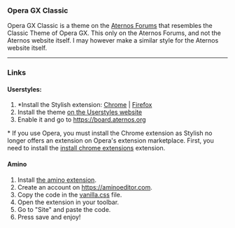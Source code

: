 ### Opera GX Classic
Opera GX Classic is a theme on the [Aternos Forums](https://board.aternos.org/) that resembles the Classic Theme of Opera GX.
This only on the Aternos Forums, and not the Aternos website itself. I may however make a similar style for the Aternos website itself.

----
### Links

#### Userstyles: 
1. \*Install the Stylish extension: [Chrome](https://chrome.google.com/webstore/detail/stylish-custom-themes-for/fjnbnpbmkenffdnngjfgmeleoegfcffe) | [Firefox](https://addons.mozilla.org/en-US/firefox/addon/stylish/)
2. Install the theme [on the Userstyles website](https://userstyles.org/styles/224915/opera-gx-theme-aternos-forums?utm_campaign=stylish_stylepage)
3. Enable it and go to https://board.aternos.org

\* If you use Opera, you must install the Chrome extension as Stylish no longer offers an extension on Opera's extension marketplace. First, you need to install the [install chrome extensions](https://addons.opera.com/en-gb/extensions/details/install-chrome-extensions/) extension.

#### Amino
1. Install [the amino extension](https://chrome.google.com/webstore/detail/amino-live-css-editor/pbcpfbcibpcbfbmddogfhcijfpboeaaf).
2. Create an account on https://aminoeditor.com.
3. Copy the code in the [vanilla.css](https://github.com/BluewyWolff/Styles/new/main/AternosForums/OperaGXClassic/vanilla.css) file.
4. Open the extension in your toolbar.
5. Go to "Site" and paste the code.
6. Press save and enjoy!
